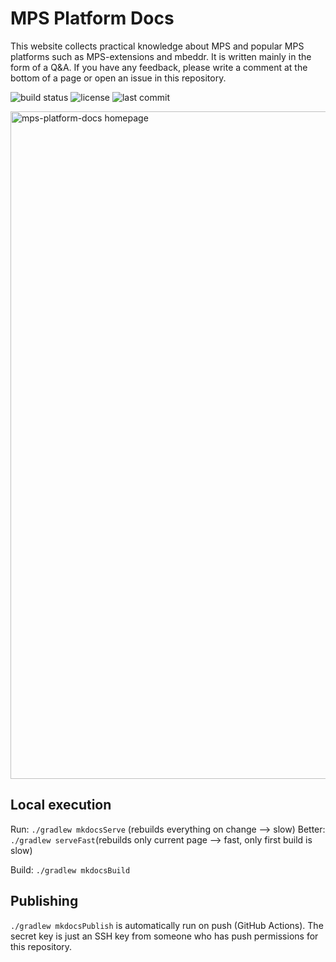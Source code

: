 # MPS Platform Docs

This website collects practical knowledge about MPS and popular MPS platforms such as MPS-extensions and mbeddr. It is written mainly in the form of a Q&A. If you have any feedback, please write a comment at the bottom of a page or
open an issue in this repository.

![build status](https://img.shields.io/github/workflow/status/mbeddr/mps-platform-docs/Build%20and%20publish%20documentation)
![license](https://img.shields.io/github/license/mbeddr/mps-platform-docs)
![last commit](https://img.shields.io/github/last-commit/mbeddr/mps-platform-docs)

<img width="1068" alt="mps-platform-docs homepage" src="https://user-images.githubusercontent.com/88385944/180607116-2c61d660-7893-4ebb-a383-97b56ff94abb.png">

## Local execution
Run: `./gradlew mkdocsServe` (rebuilds everything on change --> slow)
Better: `./gradlew serveFast`(rebuilds only current page --> fast, only first build is slow)

Build: `./gradlew mkdocsBuild`

## Publishing

`./gradlew mkdocsPublish` is automatically run on push (GitHub Actions). The secret key is just an SSH key from someone who has push permissions for this repository.
